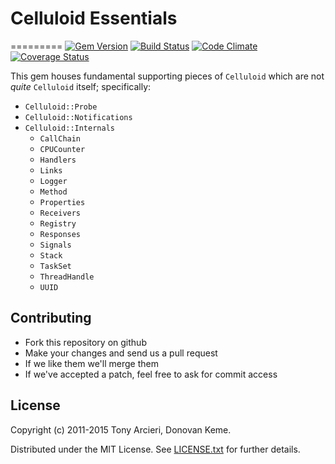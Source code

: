 # Celluloid Essentials

=========
[![Gem Version](https://badge.fury.io/rb/celluloid-essentials.svg)](http://rubygems.org/gems/celluloid-essentials)
[![Build Status](https://secure.travis-ci.org/celluloid/celluloid-essentials.svg?branch=master)](http://travis-ci.org/celluloid/celluloid-essentials)
[![Code Climate](https://codeclimate.com/github/celluloid/celluloid-essentials.svg)](https://codeclimate.com/github/celluloid/celluloid-essentials)
[![Coverage Status](https://coveralls.io/repos/celluloid/celluloid-essentials/badge.svg?branch=master)](https://coveralls.io/r/celluloid/celluloid-essentials)

This gem houses fundamental supporting pieces of `Celluloid` which are not *quite* `Celluloid` itself; specifically:

* `Celluloid::Probe`
* `Celluloid::Notifications`
* `Celluloid::Internals`
  * `CallChain`
  * `CPUCounter`
  * `Handlers`
  * `Links`
  * `Logger`
  * `Method`
  * `Properties`
  * `Receivers`
  * `Registry`
  * `Responses`
  * `Signals`
  * `Stack`
  * `TaskSet`
  * `ThreadHandle`
  * `UUID`

## Contributing

* Fork this repository on github
* Make your changes and send us a pull request
* If we like them we'll merge them
* If we've accepted a patch, feel free to ask for commit access

## License

Copyright (c) 2011-2015 Tony Arcieri, Donovan Keme.

Distributed under the MIT License. See [LICENSE.txt](https://github.com/celluloid/celluloid-essentials/blob/master/LICENSE.txt) for further details.
